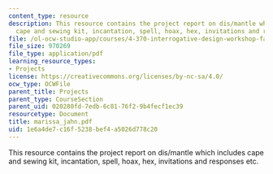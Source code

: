 ```yaml
---
content_type: resource
description: This resource contains the project report on dis/mantle which includes
  cape and sewing kit, incantation, spell, hoax, hex, invitations and responses etc.
file: /ol-ocw-studio-app/courses/4-370-interrogative-design-workshop-fall-2005/1e6a4de7c16f5238bef4a5026d778c20_marissa_jahn.pdf
file_size: 970269
file_type: application/pdf
learning_resource_types:
- Projects
license: https://creativecommons.org/licenses/by-nc-sa/4.0/
ocw_type: OCWFile
parent_title: Projects
parent_type: CourseSection
parent_uid: 020280fd-7edb-6c81-76f2-9b4fecf1ec39
resourcetype: Document
title: marissa_jahn.pdf
uid: 1e6a4de7-c16f-5238-bef4-a5026d778c20
---
```

This resource contains the project report on dis/mantle which includes cape and sewing kit, incantation, spell, hoax, hex, invitations and responses etc.